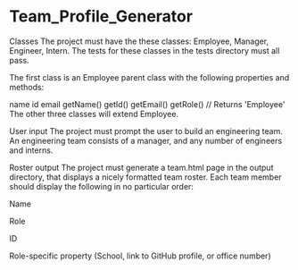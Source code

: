 # Team_Profile_Generator

Classes
The project must have the these classes: Employee, Manager, Engineer, Intern. The tests for these classes in the tests directory must all pass.

The first class is an Employee parent class with the following properties and methods:

name
id
email
getName()
getId()
getEmail()
getRole() // Returns 'Employee'
The other three classes will extend Employee.

User input
The project must prompt the user to build an engineering team. An engineering team consists of a manager, and any number of engineers and interns.

Roster output
The project must generate a team.html page in the output directory, that displays a nicely formatted team roster. Each team member should display the following in no particular order:

Name

Role

ID

Role-specific property (School, link to GitHub profile, or office number)